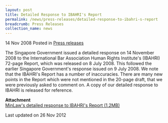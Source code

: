 ```yaml
---
layout: post
title: Detailed Response to IBAHRI's Report
permalink: /news/press-releases/detailed-response-to-ibahri-s-report
breadcrumb: Press Releases
collection_name: news
---
```



14 Nov 2008 Posted in [Press releases](/news/press-releases)

The Singapore Government issued a detailed response on 14 November 2008 to the International Bar Association Human Rights Institute's (IBAHRI) 72-page Report, which was released on 8 July 2008. This followed the earlier Singapore Government's response issued on 9 July 2008. We note that the IBAHRI's Report has a number of inaccuracies. There are many new points in the Report which were not mentioned in the 20-page draft, that we were previously asked to comment on. A copy of our detailed response to IBAHRI is released for reference.

**Attachment**  
[MinLaw's detailed response to IBAHRI's Report (1.2MB)](/files/news/press-releases/2008/11/linkclick502f.pdf) 


<p class="right-side-updated">Last updated on 26 Nov 2012</p>
